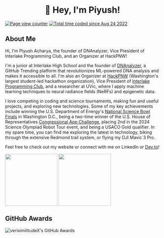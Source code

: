 <h1 align="center">👋 Hey, I'm Piyush!</h1>

<p>
  <a href=""><img src="https://visitor-badge.laobi.icu/badge?page_id=VerisimilitudeX.VerisimilitudeX" alt="Page view counter" /></a>
  <a href=""><img src="https://wakatime.com/badge/user/a4ceabdf-2dc5-47ba-b7f7-063983cd9f4c.svg" alt="Total time coded since Aug 24 2022" /></a>
</p>

<h2 align-"left">About Me</h2>

Hi, I'm Piyush Acharya, the founder of DNAnalyzer, Vice President of Interlake Programming Club, and an Organizer at HackPNW!

I'm a junior at Interlake High School and the founder of [DNAnalyzer](https://github.com/VerisimilitudeX/DNAnalyzer), a GitHub Trending platform that revolutionizes ML-powered DNA analysis and makes it accessible to all. I'm also an Organizer at [HackPNW](https://github.com/HackPNW) (Washington's largest student-led hackathon organization), Vice President of [Interlake Programming Club](https://www.interlakeprogrammingclub.com/), and a researcher at UVic, where I apply machine learning techniques to neural radiance fields (NeRFs) and epigenetic data.

I love competing in coding and science tournaments, making fun and useful projects, and exploring new technologies. Some of my key achievements include winning the U.S. Department of Energy's [National Science Bowl Finals](https://www.energy.gov/articles/doe-announces-winners-32nd-annual-national-science-bowl#:~:text=include%3A%20Vishnu%20Mangipudi%2C-,Piyush%20Acharya,-%2C%20Aishwarya%20Agrawal%2C%20Aryan) in Washington D.C., being a two-time winner of the U.S. House of Representatives [Congressional App Challenge](https://adamsmith.house.gov/news/press-releases/rep-smith-announces-ninth-district-winners-2023-congressional-app-challenge#:~:text=Commuter%2C%20created%20by-,Piyush%20Acharya,-%2C%20Nishant%20Vikramaditya%2C%20and), placing 2nd in the 2024 Science Olympiad Robot Tour event, and being a USACO Gold qualifier. In my spare time, you can find me exploring the latest in technology, biking through the extensive Redmond trail system, or flying my DJI Mavic 3 Pro.

Feel free to check out my website or connect with me on LinkedIn or [Dev.to](https://dev.to/verisimilitudex)!

<p align="left">
  <img align="center" height="170" src="https://github-readme-stats-kappa-kohl-69.vercel.app/api?username=verisimilitudeX&count_private=true&show_icons=true&theme=tokyonight&border_radius=15" />
  <img align="center" height="170" src="https://github-readme-stats-kappa-kohl-69.vercel.app/api/top-langs/?username=verisimilitudex&layout=compact&border_color=fff&&theme=tokyonight&border_radius=11&hide=jupyter%20notebook,javascript,css,svelte,powershell,typescript,makefile,rich%20text%20format&langs_count=6" />
</p>
  <h2>GitHub Awards</h2>
  <p align="left"> <img src="https://github-trophies.vercel.app/?username=verisimilitudex&theme=tokyonight&border_radius=15" alt="verisimilitudeX's GitHub Awards"/></p>

